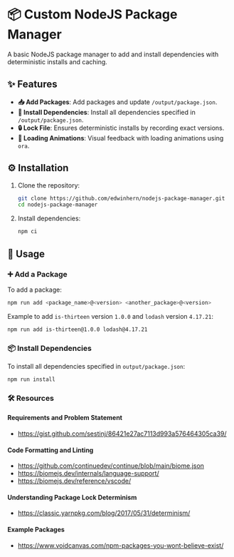 # 📦 Custom NodeJS Package Manager

A basic NodeJS package manager to add and install dependencies with deterministic installs and caching.

## ✨ Features

- **📥 Add Packages**: Add packages and update `/output/package.json`.
- **🔧 Install Dependencies**: Install all dependencies specified in `/output/package.json`.
- **🔒 Lock File**: Ensures deterministic installs by recording exact versions.
- **🎨 Loading Animations**: Visual feedback with loading animations using `ora`.

## ⚙️ Installation

1. Clone the repository:

    ```bash
    git clone https://github.com/edwinhern/nodejs-package-manager.git
    cd nodejs-package-manager
    ```

2. Install dependencies:

    ```bash
    npm ci
    ```

## 🚀 Usage

### ➕ Add a Package

To add a package:

```bash
npm run add <package_name>@<version> <another_package>@<version>
```

Example to add `is-thirteen` version `1.0.0` and `lodash` version `4.17.21`:

```bash
npm run add is-thirteen@1.0.0 lodash@4.17.21
```

### 📦 Install Dependencies

To install all dependencies specified in `output/package.json`:

```bash
npm run install
```

### 🛠️ Resources

#### Requirements and Problem Statement

- <https://gist.github.com/sestinj/86421e27ac7113d993a576464305ca39/>

#### Code Formatting and Linting

- <https://github.com/continuedev/continue/blob/main/biome.json>
- <https://biomejs.dev/internals/language-support/>
- <https://biomejs.dev/reference/vscode/>

#### Understanding Package Lock Determinism

- <https://classic.yarnpkg.com/blog/2017/05/31/determinism/>

#### Example Packages

- <https://www.voidcanvas.com/npm-packages-you-wont-believe-exist/>